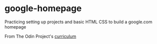 # google-homepage
Practicing setting up projects and basic HTML CSS to build a google.com homepage

From The Odin Project's [curriculum](http://www.theodinproject.com/web-development-101/html-css)